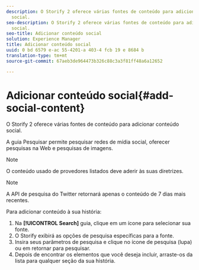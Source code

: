 ```yaml
---
description: O Storify 2 oferece várias fontes de conteúdo para adicionar conteúdo
  social.
seo-description: O Storify 2 oferece várias fontes de conteúdo para adicionar conteúdo
  social.
seo-title: Adicionar conteúdo social
solution: Experience Manager
title: Adicionar conteúdo social
uuid: 0 bd 6579 e-ac 55-4201-a 403-4 fcb 19 e 8684 b
translation-type: tm+mt
source-git-commit: 67aeb3de964473b326c88c3a3f81ff48a6a12652

---
```



# Adicionar conteúdo social{#add-social-content}

O Storify 2 oferece várias fontes de conteúdo para adicionar conteúdo social.

A guia Pesquisar permite pesquisar redes de mídia social, oferecer pesquisas na Web e pesquisas de imagens.

>[!NOTE]
>
>O conteúdo usado de provedores listados deve aderir às suas diretrizes.

>[!NOTE]
>
>A API de pesquisa do Twitter retornará apenas o conteúdo de 7 dias mais recentes.

Para adicionar conteúdo à sua história:

1. Na **[!UICONTROL Search]** guia, clique em um ícone para selecionar sua fonte.
1. O Storify exibirá as opções de pesquisa específicas para a fonte.
1. Insira seus parâmetros de pesquisa e clique no ícone de pesquisa (lupa) ou em retornar para pesquisar.
1. Depois de encontrar os elementos que você deseja incluir, arraste-os da lista para qualquer seção da sua história.
